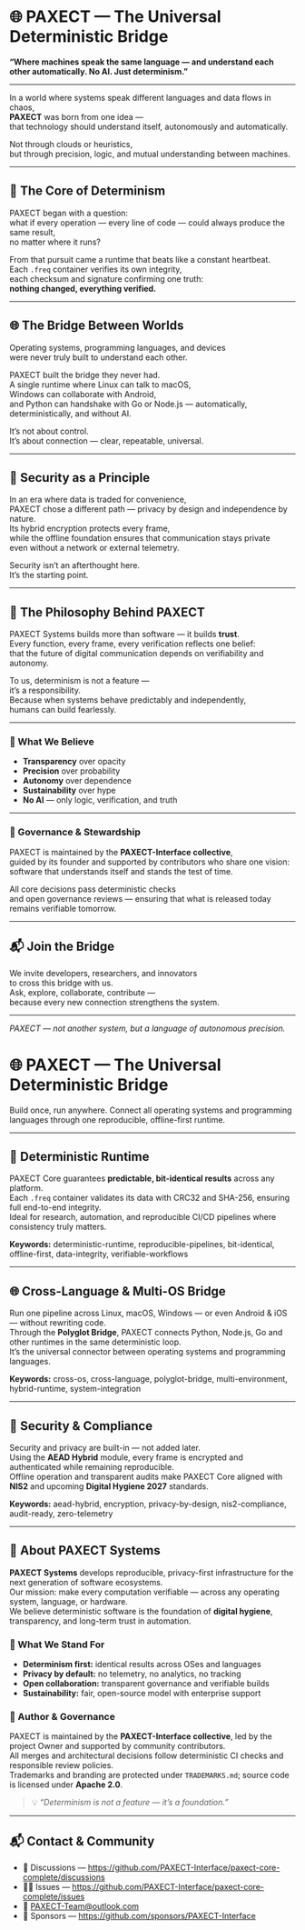 # 🌐 PAXECT — The Universal Deterministic Bridge  
**“Where machines speak the same language — and understand each other automatically. No AI. Just determinism.”**

---

In a world where systems speak different languages and data flows in chaos,  
**PAXECT** was born from one idea —  
that technology should understand itself, autonomously and automatically.  

Not through clouds or heuristics,  
but through precision, logic, and mutual understanding between machines.

---

## 🧩 The Core of Determinism  
PAXECT began with a question:  
what if every operation — every line of code — could always produce the same result,  
no matter where it runs?  

From that pursuit came a runtime that beats like a constant heartbeat.  
Each `.freq` container verifies its own integrity,  
each checksum and signature confirming one truth:  
**nothing changed, everything verified.**

---

## 🌐 The Bridge Between Worlds  
Operating systems, programming languages, and devices  
were never truly built to understand each other.  

PAXECT built the bridge they never had.  
A single runtime where Linux can talk to macOS,  
Windows can collaborate with Android,  
and Python can handshake with Go or Node.js — automatically, deterministically, and without AI.  

It’s not about control.  
It’s about connection — clear, repeatable, universal.

---

## 🔐 Security as a Principle  
In an era where data is traded for convenience,  
PAXECT chose a different path — privacy by design and independence by nature.  
Its hybrid encryption protects every frame,  
while the offline foundation ensures that communication stays private  
even without a network or external telemetry.  

Security isn’t an afterthought here.  
It’s the starting point.

---

## 🧠 The Philosophy Behind PAXECT  
PAXECT Systems builds more than software — it builds **trust**.  
Every function, every frame, every verification reflects one belief:  
that the future of digital communication depends on verifiability and autonomy.  

To us, determinism is not a feature —  
it’s a responsibility.  
Because when systems behave predictably and independently,  
humans can build fearlessly.

---

### 🌱 What We Believe  
- **Transparency** over opacity  
- **Precision** over probability  
- **Autonomy** over dependence  
- **Sustainability** over hype  
- **No AI** — only logic, verification, and truth  

---

### 🧾 Governance & Stewardship  
PAXECT is maintained by the **PAXECT-Interface collective**,  
guided by its founder and supported by contributors who share one vision:  
software that understands itself and stands the test of time.  

All core decisions pass deterministic checks  
and open governance reviews — ensuring that what is released today  
remains verifiable tomorrow.

---

## 📬 Join the Bridge  
We invite developers, researchers, and innovators  
to cross this bridge with us.  
Ask, explore, collaborate, contribute —  
because every new connection strengthens the system.  


---

*PAXECT — not another system, but a language of autonomous precision.*




# 🌐 PAXECT — The Universal Deterministic Bridge
Build once, run anywhere. Connect all operating systems and programming languages through one reproducible, offline-first runtime.

---

## 🧩 Deterministic Runtime
PAXECT Core guarantees **predictable, bit-identical results** across any platform.  
Each `.freq` container validates its data with CRC32 and SHA-256, ensuring full end-to-end integrity.  
Ideal for research, automation, and reproducible CI/CD pipelines where consistency truly matters.

**Keywords:** deterministic-runtime, reproducible-pipelines, bit-identical, offline-first, data-integrity, verifiable-workflows

---

## 🌐 Cross-Language & Multi-OS Bridge
Run one pipeline across Linux, macOS, Windows — or even Android & iOS — without rewriting code.  
Through the **Polyglot Bridge**, PAXECT connects Python, Node.js, Go and other runtimes in the same deterministic loop.  
It’s the universal connector between operating systems and programming languages.

**Keywords:** cross-os, cross-language, polyglot-bridge, multi-environment, hybrid-runtime, system-integration

---

## 🔐 Security & Compliance
Security and privacy are built-in — not added later.  
Using the **AEAD Hybrid** module, every frame is encrypted and authenticated while remaining reproducible.  
Offline operation and transparent audits make PAXECT Core aligned with **NIS2** and upcoming **Digital Hygiene 2027** standards.

**Keywords:** aead-hybrid, encryption, privacy-by-design, nis2-compliance, audit-ready, zero-telemetry

---

## 🧠 About PAXECT Systems
**PAXECT Systems** develops reproducible, privacy-first infrastructure for the next generation of software ecosystems.  
Our mission: make every computation verifiable — across any operating system, language, or hardware.  
We believe deterministic software is the foundation of **digital hygiene**, transparency, and long-term trust in automation.

### 🧩 What We Stand For
- **Determinism first:** identical results across OSes and languages  
- **Privacy by default:** no telemetry, no analytics, no tracking  
- **Open collaboration:** transparent governance and verifiable builds  
- **Sustainability:** fair, open-source model with enterprise support

### 🧾 Author & Governance
PAXECT is maintained by the **PAXECT-Interface collective**, led by the project Owner and supported by community contributors.  
All merges and architectural decisions follow deterministic CI checks and responsible review policies.  
Trademarks and branding are protected under `TRADEMARKS.md`; source code is licensed under **Apache 2.0**.

> 💡 *“Determinism is not a feature — it’s a foundation.”*

---

## 📬 Contact & Community
- 💬 Discussions — [https://github.com/PAXECT-Interface/paxect-core-complete/discussions  ](https://github.com/PAXECT-Interface/paxect-core-complete/discussions)
- 🧑‍💻 Issues — [https://github.com/PAXECT-Interface/paxect-core-complete/issues  ](https://github.com/PAXECT-Interface/paxect-core-complete/issues)
- 📧 PAXECT-Team@outlook.com  
- 💠 Sponsors — https://github.com/sponsors/PAXECT-Interface
